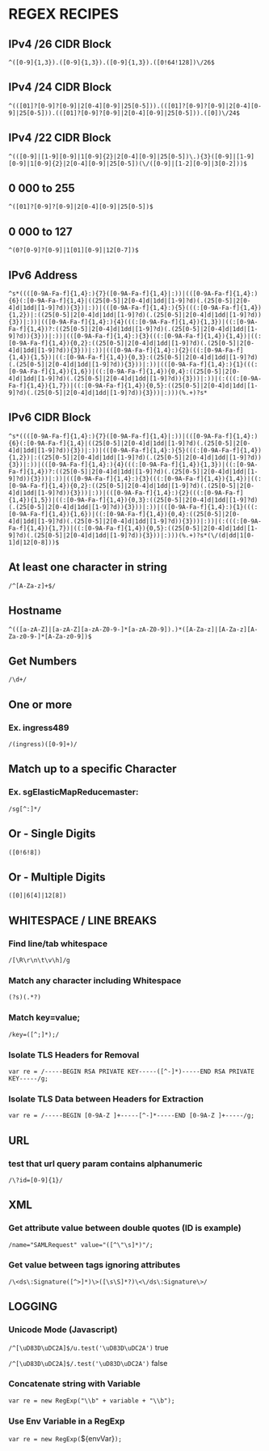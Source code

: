 # REGEX RECIPES

## IPv4 /26 CIDR Block
`^([0-9]{1,3}).([0-9]{1,3}).([0-9]{1,3}).([0!64!128])\/26$`

## IPv4 /24 CIDR Block
`^(([01]?[0-9]?[0-9]|2[0-4][0-9]|25[0-5])).(([01]?[0-9]?[0-9]|2[0-4][0-9]|25[0-5])).(([01]?[0-9]?[0-9]|2[0-4][0-9]|25[0-5])).([0])\/24$`

## IPv4 /22 CIDR Block
`^(([0-9]|[1-9][0-9]|1[0-9]{2}|2[0-4][0-9]|25[0-5])\.){3}([0-9]|[1-9][0-9]|1[0-9]{2}|2[0-4][0-9]|25[0-5])(\/([0-9]|[1-2][0-9]|3[0-2]))$`

## 0 000 to 255
`^([01]?[0-9]?[0-9]|2[0-4][0-9]|25[0-5])$`

## 0 000 to 127
`^(0?[0-9]?[0-9]|1[01][0-9]|12[0-7])$`

## IPv6 Address
`^s*((([0-9A-Fa-f]{1,4}:){7}([0-9A-Fa-f]{1,4}|:))|(([0-9A-Fa-f]{1,4}:){6}(:[0-9A-Fa-f]{1,4}|((25[0-5]|2[0-4]d|1dd|[1-9]?d)(.(25[0-5]|2[0-4]d|1dd|[1-9]?d)){3})|:))|(([0-9A-Fa-f]{1,4}:){5}(((:[0-9A-Fa-f]{1,4}){1,2})|:((25[0-5]|2[0-4]d|1dd|[1-9]?d)(.(25[0-5]|2[0-4]d|1dd|[1-9]?d)){3})|:))|(([0-9A-Fa-f]{1,4}:){4}(((:[0-9A-Fa-f]{1,4}){1,3})|((:[0-9A-Fa-f]{1,4})?:((25[0-5]|2[0-4]d|1dd|[1-9]?d)(.(25[0-5]|2[0-4]d|1dd|[1-9]?d)){3}))|:))|(([0-9A-Fa-f]{1,4}:){3}(((:[0-9A-Fa-f]{1,4}){1,4})|((:[0-9A-Fa-f]{1,4}){0,2}:((25[0-5]|2[0-4]d|1dd|[1-9]?d)(.(25[0-5]|2[0-4]d|1dd|[1-9]?d)){3}))|:))|(([0-9A-Fa-f]{1,4}:){2}(((:[0-9A-Fa-f]{1,4}){1,5})|((:[0-9A-Fa-f]{1,4}){0,3}:((25[0-5]|2[0-4]d|1dd|[1-9]?d)(.(25[0-5]|2[0-4]d|1dd|[1-9]?d)){3}))|:))|(([0-9A-Fa-f]{1,4}:){1}(((:[0-9A-Fa-f]{1,4}){1,6})|((:[0-9A-Fa-f]{1,4}){0,4}:((25[0-5]|2[0-4]d|1dd|[1-9]?d)(.(25[0-5]|2[0-4]d|1dd|[1-9]?d)){3}))|:))|(:(((:[0-9A-Fa-f]{1,4}){1,7})|((:[0-9A-Fa-f]{1,4}){0,5}:((25[0-5]|2[0-4]d|1dd|[1-9]?d)(.(25[0-5]|2[0-4]d|1dd|[1-9]?d)){3}))|:)))(%.+)?s*`

## IPv6 CIDR Block
`^s*((([0-9A-Fa-f]{1,4}:){7}([0-9A-Fa-f]{1,4}|:))|(([0-9A-Fa-f]{1,4}:){6}(:[0-9A-Fa-f]{1,4}|((25[0-5]|2[0-4]d|1dd|[1-9]?d)(.(25[0-5]|2[0-4]d|1dd|[1-9]?d)){3})|:))|(([0-9A-Fa-f]{1,4}:){5}(((:[0-9A-Fa-f]{1,4}){1,2})|:((25[0-5]|2[0-4]d|1dd|[1-9]?d)(.(25[0-5]|2[0-4]d|1dd|[1-9]?d)){3})|:))|(([0-9A-Fa-f]{1,4}:){4}(((:[0-9A-Fa-f]{1,4}){1,3})|((:[0-9A-Fa-f]{1,4})?:((25[0-5]|2[0-4]d|1dd|[1-9]?d)(.(25[0-5]|2[0-4]d|1dd|[1-9]?d)){3}))|:))|(([0-9A-Fa-f]{1,4}:){3}(((:[0-9A-Fa-f]{1,4}){1,4})|((:[0-9A-Fa-f]{1,4}){0,2}:((25[0-5]|2[0-4]d|1dd|[1-9]?d)(.(25[0-5]|2[0-4]d|1dd|[1-9]?d)){3}))|:))|(([0-9A-Fa-f]{1,4}:){2}(((:[0-9A-Fa-f]{1,4}){1,5})|((:[0-9A-Fa-f]{1,4}){0,3}:((25[0-5]|2[0-4]d|1dd|[1-9]?d)(.(25[0-5]|2[0-4]d|1dd|[1-9]?d)){3}))|:))|(([0-9A-Fa-f]{1,4}:){1}(((:[0-9A-Fa-f]{1,4}){1,6})|((:[0-9A-Fa-f]{1,4}){0,4}:((25[0-5]|2[0-4]d|1dd|[1-9]?d)(.(25[0-5]|2[0-4]d|1dd|[1-9]?d)){3}))|:))|(:(((:[0-9A-Fa-f]{1,4}){1,7})|((:[0-9A-Fa-f]{1,4}){0,5}:((25[0-5]|2[0-4]d|1dd|[1-9]?d)(.(25[0-5]|2[0-4]d|1dd|[1-9]?d)){3}))|:)))(%.+)?s*(\/(d|dd|1[0-1]d|12[0-8]))$`

## At least one character in string
`/^[A-Za-z]+$/`

## Hostname
`^(([a-zA-Z]|[a-zA-Z][a-zA-Z0-9-]*[a-zA-Z0-9]).)*([A-Za-z]|[A-Za-z][A-Za-z0-9-]*[A-Za-z0-9])$`

## Get Numbers
`/\d+/`

## One or more
### Ex. ingress489
`/(ingress)([0-9]+)/`

## Match up to a specific Character
### Ex. sgElasticMapReducemaster:
`/sg[^:]*/`

## Or - Single Digits
`([0!6!8])`

## Or - Multiple Digits
`([0]|6[4]|12[8])`

## WHITESPACE / LINE BREAKS
### Find line/tab whitespace
`/[\R\r\n\t\v\h]/g`

### Match any character including Whitespace
`(?s)(.*?)`

### Match key=value;
`/key=([^;]*);/`

### Isolate TLS Headers for Removal
`var re = /-----BEGIN RSA PRIVATE KEY-----([^-]*)-----END RSA PRIVATE KEY-----/g;`

### Isolate TLS Data between Headers for Extraction
`var re = /-----BEGIN [0-9A-Z ]+-----[^-]*-----END [0-9A-Z ]+-----/g;`

## URL
### test that url query param contains alphanumeric
`/\?id=[0-9]{1}/`

## XML
### Get attribute value between double quotes (ID is example)
`/name="SAMLRequest" value="([^\"\s]*)"/;`

### Get value between tags ignoring attributes
`/\<ds\:Signature([^>]*)\>([\s\S]*?)\<\/ds\:Signature\>/`

## LOGGING
### Unicode Mode (Javascript)
`/^[\uD83D\uDC2A]$/u.test('\uD83D\uDC2A')`
true

`/^[\uD83D\uDC2A]$/.test('\uD83D\uDC2A')`
false

### Concatenate string with Variable
`var re = new RegExp("\\b" + variable + "\\b");`

### Use Env Variable in a RegExp
`var re = new RegExp(`${envVar}`);`

